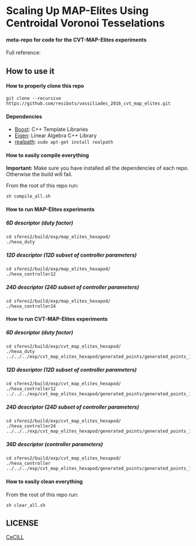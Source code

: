 # Scaling Up MAP-Elites Using Centroidal Voronoi Tesselations

#### meta-repo for code for the CVT-MAP-Elites experiments

Full reference:


## How to use it

#### How to properly clone this repo

```
git clone --recursive https://github.com/resibots/vassiliades_2016_cvt_map_elites.git
```

#### Dependencies

- [Boost]: C++ Template Libraries
- [Eigen]: Linear Algebra C++ Library
- [realpath]: `sudo apt-get install realpath`

#### How to easily compile everything

**Important:** Make sure you have installed all the dependencies of each repo. Otherwise the build will fail.

From the root of this repo run:

```
sh compile_all.sh
```

#### How to run MAP-Elites experiments

##### 6D descriptor (duty factor)
```
cd sferes2/build/exp/map_elites_hexapod/
./hexa_duty
```

##### 12D descriptor (12D subset of controller parameters)
```
cd sferes2/build/exp/map_elites_hexapod/
./hexa_controller12
```

##### 24D descriptor (24D subset of controller parameters)
```
cd sferes2/build/exp/map_elites_hexapod/
./hexa_controller24
```

#### How to run CVT-MAP-Elites experiments

##### 6D descriptor (duty factor)
```
cd sferes2/build/exp/cvt_map_elites_hexapod/
./hexa_duty ../../../exp/cvt_map_elites_hexapod/generated_points/generated_points_10000_6.dat
```

##### 12D descriptor (12D subset of controller parameters)
```
cd sferes2/build/exp/cvt_map_elites_hexapod/
./hexa_controller12 ../../../exp/cvt_map_elites_hexapod/generated_points/generated_points_10000_12.dat
```

##### 24D descriptor (24D subset of controller parameters)
```
cd sferes2/build/exp/cvt_map_elites_hexapod/
./hexa_controller24 ../../../exp/cvt_map_elites_hexapod/generated_points/generated_points_10000_24.dat
```

##### 36D descriptor (controller parameters)
```
cd sferes2/build/exp/cvt_map_elites_hexapod/
./hexa_controller ../../../exp/cvt_map_elites_hexapod/generated_points/generated_points_10000_36.dat
```

#### How to easily clean everything

From the root of this repo run:

```
sh clear_all.sh
```

## LICENSE

[CeCILL]

[CeCILL]: http://www.cecill.info/index.en.html
[Boost]: http://www.boost.org
[Eigen]: http://eigen.tuxfamily.org/
[realpath]: http://manpages.ubuntu.com/manpages/jaunty/man1/realpath.1.html
